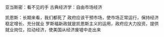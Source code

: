 亚当斯密：看不见的手
古典经济学：自由市场经济

凯恩斯：长期来看，我们都死了
政府应该干预市场，使市场正常运行，保持经济稳定增长、充分就业
罗斯福新政就是凯恩斯主义的运用，政府应大力投资，提供就业岗位，拉动经济，使美国从经济废墟中走出来
